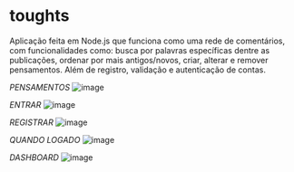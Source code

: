 # toughts

Aplicação feita em Node.js que funciona como uma rede de comentários, com funcionalidades como: busca por palavras específicas dentre as publicações, ordenar por mais antigos/novos, criar, alterar e remover pensamentos. Além de registro, validação e autenticação de contas.

*PENSAMENTOS*
![image](https://user-images.githubusercontent.com/79682382/163648467-c12e2d42-4a88-42ae-9611-58034973344a.png)

*ENTRAR*
![image](https://user-images.githubusercontent.com/79682382/163648487-6e150645-57bd-4b28-b6dd-b81d8003659d.png)

*REGISTRAR*
![image](https://user-images.githubusercontent.com/79682382/163648505-e43e03d8-8949-4c67-b453-8eed8c67ae20.png)

*QUANDO LOGADO*
![image](https://user-images.githubusercontent.com/79682382/163648645-28bc77cd-e18a-49dd-9ed0-e9813d8d3eeb.png)

*DASHBOARD*
![image](https://user-images.githubusercontent.com/79682382/163648660-b53afdbe-d9f4-4ce7-94c9-f9b94c844b8c.png)
